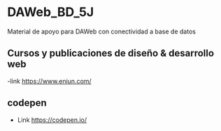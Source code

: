 # DAWeb_BD_5J
Material de apoyo para DAWeb con conectividad a base de datos

## Cursos y publicaciones de diseño & desarrollo web
-link https://www.eniun.com/
## codepen
- Link  https://codepen.io/
